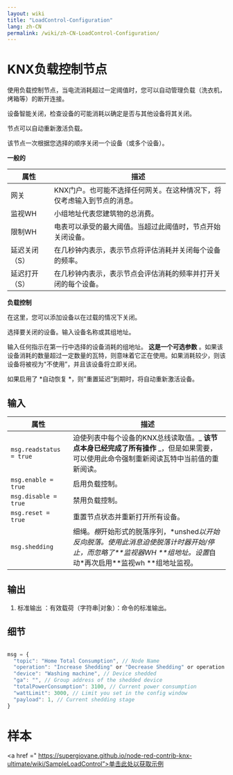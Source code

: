 ```yaml
---
layout: wiki
title: "LoadControl-Configuration"
lang: zh-CN
permalink: /wiki/zh-CN-LoadControl-Configuration/
---
```

# KNX负载控制节点

使用负载控制节点，当电流消耗超过一定阈值时，您可以自动管理负载（洗衣机，烤箱等）的断开连接。

设备智能关闭，检查设备的可能消耗以确定是否与其他设备将其关闭。

节点可以自动重新激活负载。

该节点一次根据您选择的顺序关闭一个设备（或多个设备）。

**一般的**

|属性|描述|
| - | - |
|网关|KNX门户。也可能不选择任何网关。在这种情况下，将仅考虑输入到节点的消息。|
|监视WH |小组地址代表您建筑物的总消费。|
|限制WH |电表可以承受的最大阈值。当超过此阈值时，节点开始关闭设备。|
|延迟关闭（S）|在几秒钟内表示，表示节点将评估消耗并关闭每个设备的频率。|
|延迟打开（S）|在几秒钟内表示，表示节点会评估消耗的频率并打开关闭的每个设备。|

**负载控制**

在这里，您可以添加设备以在过载的情况下关闭。

选择要关闭的设备。输入设备名称或其组地址。

输入任何指示在第一行中选择的设备消耗的组地址。 **这是一个可选参数** 。如果该设备消耗的数量超过一定数量的瓦特，则意味着它正在使用。如果消耗较少，则该设备将被视为"不使用”，并且该设备将立即关闭。

如果启用了 \*自动恢复 \*，则"重置延迟”到期时，将自动重新激活设备。

## 输入

|属性|描述|
| - | - |
|`msg.readstatus = true` |迫使列表中每个设备的KNX总线读取值。_ **该节点本身已经完成了所有操作** _，但是如果需要，可以使用此命令强制重新阅读瓦特中当前值的重新阅读。| | |
|`msg.enable = true` |启用负载控制。|
|`msg.disable = true` |禁用负载控制。|
|`msg.reset = true` |重置节点状态并重新打开所有设备。 |
|`msg.shedding` |细绳。_&#x68DA;_&#x5F00;始形式的脱落序列，\*unshe&#x64;_&#x4EE5;开始反向脱落。使用此消息迫使脱落计时器开始/停止，而忽略了\*\*监视器WH \*\*组地址。设&#x7F6E;_&#x81EA;动\*再次启用\*\*监视wh \*\*组地址监视。|

## 输出

1. 标准输出
   ：有效载荷（字符串|对象）：命令的标准输出。

## 细节

```javascript

msg = {
  "topic": "Home Total Consumption", // Node Name
  "operation": "Increase Shedding" or "Decrease Shedding" or operation reflecting the input message (disable, enable, reset), // Operation
  "device": "Washing machine", // Device shedded
  "ga": "", // Group address of the shedded device
  "totalPowerConsumption": 3100, // Current power consumption
  "wattLimit": 3000, // Limit you set in the config window
  "payload": 1, // Current shedding stage
}

```

# 样本

\<a href =" https://supergiovane.github.io/node-red-contrib-knx-ultimate/wiki/SampleLoadControl”>单击此处以获取示例</a>
